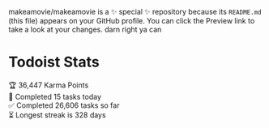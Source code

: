 makeamovie/makeamovie is a ✨ special ✨ repository because its `README.md` (this file) appears on your GitHub profile.
You can click the Preview link to take a look at your changes. darn right ya can

# Todoist Stats

<!-- TODO-IST:START -->
🏆  36,447 Karma Points           
🌸  Completed 15 tasks today           
✅  Completed 26,606 tasks so far           
⏳  Longest streak is 328 days
<!-- TODO-IST:END -->